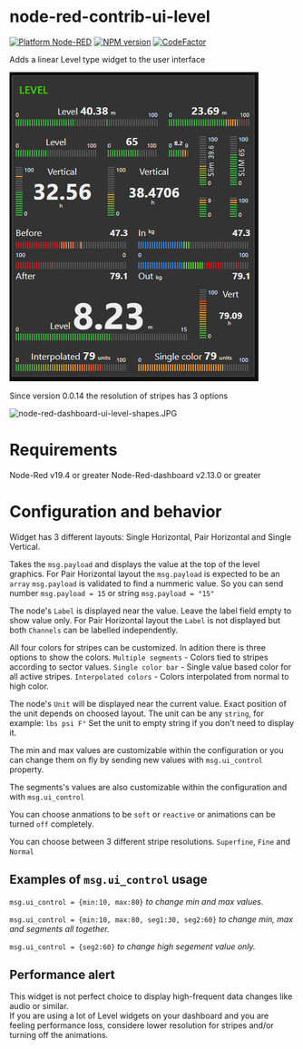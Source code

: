 # node-red-contrib-ui-level

[![Platform Node-RED](http://b.repl.ca/v1/Platform-Node--RED-red.png)](https://nodered.org/)
[![NPM version][npm-image]][npm-url]
[![CodeFactor](https://www.codefactor.io/repository/github/hotnipi/node-red-contrib-ui-level/badge)](https://www.codefactor.io/repository/github/hotnipi/node-red-contrib-ui-level)

[npm-image]: http://img.shields.io/npm/v/node-red-contrib-ui-level.svg
[npm-url]: https://npmjs.org/package/node-red-contrib-ui-level

Adds a linear Level type widget to the user interface

![node-red-dashboard-ui-level.JPG](img/node-red-dashboard-ui-level.JPG)

Since version 0.0.14 the resolution of stripes has 3 options

![node-red-dashboard-ui-level-shapes.JPG](img/node-red-dashboard-ui-level-shapes.JPG)

# Requirements
Node-Red v19.4 or greater
Node-Red-dashboard v2.13.0 or greater
# Configuration and behavior
Widget has 3 different layouts: Single Horizontal, Pair Horizontal and Single Vertical.

Takes the `msg.payload` and displays the value at the top of the level graphics.
For Pair Horizontal layout the `msg.payload` is expected to be an `array`
`msg.payload` is validated to find a nummeric value. So you can send number `msg.payload = 15` or string `msg.payload = "15"` 

The node's `Label` is displayed near the value. Leave the label field empty to show value only.
For Pair Horizontal layout the `Label` is not displayed but both `Channels` can be labelled independently.

All four colors for stripes can be customized. In adition there is three options to show the colors. `Multiple segments` - Colors tied to stripes according to sector values. `Single color bar` - Single value based color for all active stripes. `Interpolated colors` - Colors interpolated from normal to high color.

The node's `Unit` will be displayed near the current value. Exact position of the unit depends on choosed layout. The unit can be any `string`, for example: `lbs psi F°` Set the unit to empty string if you don't need to display it.

The min and max values are customizable within the configuration or you can change them on fly by sending new values with `msg.ui_control` property.

The segments's values are also customizable within the configuration and with `msg.ui_control`

You can choose anmations to be `soft` or `reactive` or animations can be turned `off` completely.

You can choose between 3 different stripe resolutions. `Superfine`, `Fine` and `Normal`


## Examples of `msg.ui_control` usage

`msg.ui_control = {min:10, max:80}` _to change min and max values._

`msg.ui_control = {min:10, max:80, seg1:30, seg2:60}` _to change min, max and segments all together._

`msg.ui_control = {seg2:60}` _to change high segement value only._

## Performance alert

This widget is not perfect choice to display high-frequent data changes like audio or similar.  
If you are using a lot of Level widgets on your dashboard and you are feeling performance loss, considere lower resolution for stripes and/or turning off the animations.